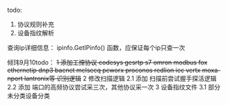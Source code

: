 todo:
1.  协议规则补充
2.  设备指纹解析



查询ip详细信息：
ipinfo.GetIPinfo() 函数，应保证每个ip只查一次



倾玮9月10todo：
    ~~1 添加工控协议 codesys gesrtp s7 omron modbus fox ethernetip dnp3 bacnet melsecq pcworx proconos redlion iec vertx moxa-nport lantronix等 识别逻辑~~
    2 修改扫描逻辑 
        2.1 添加 扫描前尝试握手探活逻辑
        2.2 添加 端口的高频协议尝试采三次，其他协议采一次
    3 设备指纹文件
        3.1 部分未分类设备分类
        

    